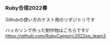### Ruby合宿2022春
Githubの使い方のテスト用のリポジトリです

ハッカソンで作った制作物はこちらです//
https://github.com/RubyCamp/rc2022sp_team3
